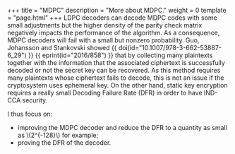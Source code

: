 +++
title = "MDPC"
description = "More about MDPC."
weight = 0
template = "page.html"
+++
LDPC decoders can decode MDPC codes with some small adjustments but the higher density of the parity check matrix negatively impacts the performance of the algorithm.
As a consequence, MDPC decoders will fail with a small but nonzero probability.
Guo, Johansson and Stankovski showed {{ doi(id="10.1007/978-3-662-53887-6_29") }} {{ eprint(id="2016/858") }} that by collecting many plaintexts together with the information that the associated ciphertext is successfully decoded or not the secret key can be recovered.
As this method requires many plaintexts whose ciphertext fails to decode, this is not an issue if the cryptosystem uses ephemeral key.
On the other hand, static key encryption requires a really small Decoding Failure Rate (DFR) in order to have IND-CCA security.

I thus focus on:
- improving the MDPC decoder and reduce the DFR to a quantity as small as \\(2^{-128}\\) for example;
- proving the DFR of the decoder.
